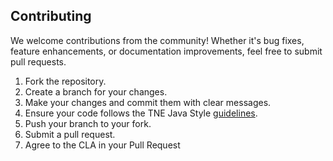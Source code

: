 ## Contributing

We welcome contributions from the community! Whether it's bug fixes, feature enhancements, or documentation improvements, feel free to submit pull requests.

1. Fork the repository.
2. Create a branch for your changes.
3. Make your changes and commit them with clear messages.
4. Ensure your code follows the TNE Java Style [guidelines](https://github.com/TheNewEconomy/Coding-Style/tree/main/java).
5. Push your branch to your fork.
6. Submit a pull request.
7. Agree to the CLA in your Pull Request